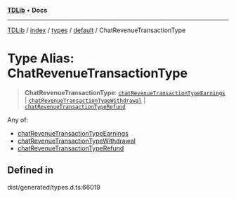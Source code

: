[**TDLib**](../../../../../../README.md) • **Docs**

***

[TDLib](../../../../../../modules.md) / [index](../../../../../README.md) / [types](../../../README.md) / [default](../README.md) / ChatRevenueTransactionType

# Type Alias: ChatRevenueTransactionType

> **ChatRevenueTransactionType**: [`chatRevenueTransactionTypeEarnings`](chatRevenueTransactionTypeEarnings.md) \| [`chatRevenueTransactionTypeWithdrawal`](chatRevenueTransactionTypeWithdrawal.md) \| [`chatRevenueTransactionTypeRefund`](chatRevenueTransactionTypeRefund.md)

Any of:
- [chatRevenueTransactionTypeEarnings](chatRevenueTransactionTypeEarnings.md)
- [chatRevenueTransactionTypeWithdrawal](chatRevenueTransactionTypeWithdrawal.md)
- [chatRevenueTransactionTypeRefund](chatRevenueTransactionTypeRefund.md)

## Defined in

dist/generated/types.d.ts:66019
